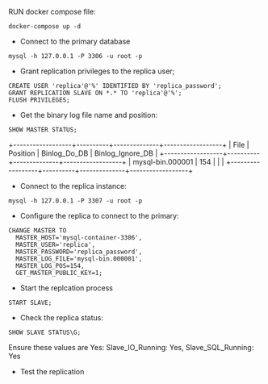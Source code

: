 RUN docker compose file:
```
docker-compose up -d
```

- Connect to the primary database
```
mysql -h 127.0.0.1 -P 3306 -u root -p
```
- Grant replication privileges to the replica user;
```
CREATE USER 'replica'@'%' IDENTIFIED BY 'replica_password';
GRANT REPLICATION SLAVE ON *.* TO 'replica'@'%';
FLUSH PRIVILEGES;
```
- Get the binary log file name and position:
```
SHOW MASTER STATUS;
```
+------------------+----------+--------------+------------------+
| File             | Position | Binlog_Do_DB | Binlog_Ignore_DB |
+------------------+----------+--------------+------------------+
| mysql-bin.000001 |      154 |              |                  |
+------------------+----------+--------------+------------------+

- Connect to the replica instance:
```
mysql -h 127.0.0.1 -P 3307 -u root -p
```
- Configure the replica to connect to the primary:
```
CHANGE MASTER TO
  MASTER_HOST='mysql-container-3306',
  MASTER_USER='replica',
  MASTER_PASSWORD='replica_password',
  MASTER_LOG_FILE='mysql-bin.000001',
  MASTER_LOG_POS=154,
  GET_MASTER_PUBLIC_KEY=1;
```
- Start the replcation process
```
START SLAVE;
```
- Check the replica status:
```
SHOW SLAVE STATUS\G;
```
Ensure these values are Yes: Slave_IO_Running: Yes, Slave_SQL_Running: Yes
- Test the replication


